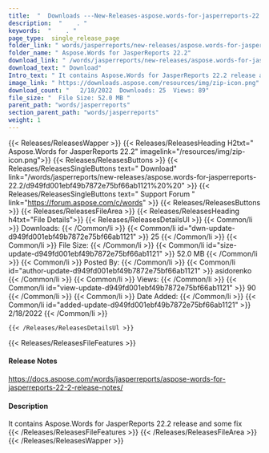 ```yaml
---
title:  "  Downloads ---New-Releases-aspose.words-for-jasperreports-22.2 . " 
description:  "    . " 
keywords:  "    . " 
page_type:  single_release_page
folder_link: " words/jasperreports/new-releases/aspose.words-for-jasperreports-22.2/"
folder_name: " Aspose.Words for JasperReports 22.2"
download_link: " /words/jasperreports/new-releases/aspose.words-for-jasperreports-22.2/d949fd001ebf49b7872e75bf66ab1121"
download_text: " Download"
Intro_text: " It contains Aspose.Words for JasperReports 22.2 release and some fix"
image_link: " https://downloads.aspose.com/resources/img/zip-icon.png"
download_count: "   2/18/2022  Downloads: 25  Views: 89"
file_size: "  File Size: 52.0 MB "
parent_path: "words/jasperreports"
section_parent_path: "words/jasperreports"
weight: 1 
---
```


{{< Releases/ReleasesWapper >}}
  {{< Releases/ReleasesHeading H2txt=" Aspose.Words for JasperReports 22.2" imagelink="/resources/img/zip-icon.png">}}
  {{< Releases/ReleasesButtons >}}
    {{< Releases/ReleasesSingleButtons text=" Download" link="/words/jasperreports/new-releases/aspose.words-for-jasperreports-22.2/d949fd001ebf49b7872e75bf66ab1121%20%20" >}}
    {{< Releases/ReleasesSingleButtons text=" Support Forum " link="https://forum.aspose.com/c/words" >}}
  {{< Releases/ReleasesButtons >}}
  {{< Releases/ReleasesFileArea >}}
    {{< Releases/ReleasesHeading h4txt="File Details">}}
    {{< Releases/ReleasesDetailsUl >}}
            {{< Common/li  >}} Downloads: {{< /Common/li >}} 
      {{< Common/li id="dwn-update-d949fd001ebf49b7872e75bf66ab1121" >}} 25 {{< /Common/li >}} 
      {{< Common/li  >}} File Size: {{< /Common/li >}} 
      {{< Common/li id="size-update-d949fd001ebf49b7872e75bf66ab1121" >}} 52.0 MB {{< /Common/li >}} 
      {{< Common/li  >}} Posted By: {{< /Common/li >}} 
      {{< Common/li id="author-update-d949fd001ebf49b7872e75bf66ab1121" >}} asidorenko {{< /Common/li >}} 
      {{< Common/li  >}} Views: {{< /Common/li >}} 
      {{< Common/li id="view-update-d949fd001ebf49b7872e75bf66ab1121" >}} 90 {{< /Common/li >}} 
      {{< Common/li  >}} Date Added: {{< /Common/li >}} 
      {{< Common/li id="added-update-d949fd001ebf49b7872e75bf66ab1121" >}} 2/18/2022 {{< /Common/li >}} 

    {{< /Releases/ReleasesDetailsUl >}}

  {{< Releases/ReleasesFileFeatures >}}
      <h4>Release Notes</h4><div><a href="https://docs.aspose.com/words/jasperreports/aspose-words-for-jasperreports-22-2-release-notes/">https://docs.aspose.com/words/jasperreports/aspose-words-for-jasperreports-22-2-release-notes/</a></div><h4>Description</h4><div class="HTMLDescription">It contains Aspose.Words for JasperReports 22.2 release and some fix</div>
  {{< /Releases/ReleasesFileFeatures >}}
 {{< /Releases/ReleasesFileArea >}}
{{< /Releases/ReleasesWapper >}}


